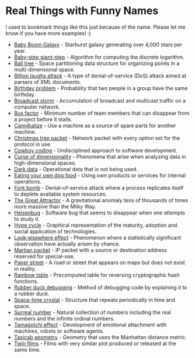 # Real Things with Funny Names

I used to bookmark things like this just because of the name. Please let me know if you have more examples! :)

- [Baby Boom Galaxy](https://en.wikipedia.org/wiki/Baby_Boom_Galaxy) -
  Starburst galaxy generating over 4,000 stars per year.
- [Baby-step giant-step](https://en.wikipedia.org/wiki/Baby-step_giant-step) -
  Algorithm for computing the discrete logarithm.
- [Ball tree](https://en.wikipedia.org/wiki/Ball_tree) -
  Space partitioning data structure for organizing points in a multi-dimensional space.
- [Billion laughs attack](https://en.wikipedia.org/wiki/Billion_laughs_attack) -
  A type of denial-of-service (DoS) attack aimed at parsers of XML documents.
- [Birthday problem](https://en.wikipedia.org/wiki/Birthday_problem) -
  Probability that two people in a group have the same birthday.
- [Broadcast storm](https://en.wikipedia.org/wiki/Broadcast_storm) -
  Accumulation of broadcast and multicast traffic on a computer network.
- [Bus factor](https://en.wikipedia.org/wiki/Bus_factor) -
  Minimum number of team members that can disappear from a project before it stalls.
- [Cannibalize](https://en.oxforddictionaries.com/definition/cannibalize) -
  Use a machine as a source of spare parts for another machine.
- [Christmas tree packet](https://en.wikipedia.org/wiki/Christmas_tree_packet) -
  Network packet with every option set for the protocol in use.
- [Cowboy coding](https://en.wikipedia.org/wiki/Cowboy_coding) -
  Undisciplined approach to software development.
- [Curse of dimensionality](https://en.wikipedia.org/wiki/Curse_of_dimensionality) -
  Phenomena that arise when analyzing data in high-dimensional spaces.
- [Dark data](https://en.wikipedia.org/wiki/Dark_data) -
  Operational data that is not being used.
- [Eating your own dog food](https://en.wikipedia.org/wiki/Eating_your_own_dog_food) -
  Using own products or services for internal operations.
- [Fork bomb](https://en.wikipedia.org/wiki/Fork_bomb) -
  Denial-of-service attack where a process replicates itself to deplete available system resources.
- [The Great Attractor](https://en.wikipedia.org/wiki/Great_Attractor) -
  A gravitational anomaly tens of thousands of times more massive than the Milky Way.
- [Heisenbug](https://en.wikipedia.org/wiki/Heisenbug) -
  Software bug that seems to disappear when one attempts to study it.
- [Hype cycle](https://en.wikipedia.org/wiki/Hype_cycle) -
  Graphical representation of the maturity, adoption and social application of technologies.
- [Look-elsewhere effect](https://en.wikipedia.org/wiki/Look-elsewhere_effect) -
  Phenomenon where a statistically significant observation have actually arisen by chance.
- [Martian packet](https://en.wikipedia.org/wiki/Martian_packet) -
  IP packet with a source or destination address reserved for special-use.
- [Paper street](https://en.wikipedia.org/wiki/Paper_street) -
  A road or street that appears on maps but does not exist in reality.
- [Rainbow table](https://en.wikipedia.org/wiki/Rainbow_table) -
  Precomputed table for reversing cryptographic hash functions.
- [Rubber duck debugging](https://en.wikipedia.org/wiki/Rubber_duck_debugging) -
  Method of debugging code by explaining it to a rubber duck.
- [Space-time crystal](https://en.wikipedia.org/wiki/Space-time_crystal) -
  Structure that repeats periodically in time and space.
- [Surreal number](https://en.wikipedia.org/wiki/Surreal_number) -
  Natural collection of numbers including the real numbers and the infinite ordinal numbers.
- [Tamagotchi effect](https://en.wikipedia.org/wiki/Tamagotchi_effect) -
  Development of emotional attachment with machines, robots or software agents.
- [Taxicab geometry](https://en.wikipedia.org/wiki/Taxicab_geometry) -
  Geometry that uses the Manhattan distance metric.
- [Twin films](https://en.wikipedia.org/wiki/Twin_films) -
  Films with very similar plot produced or released at the same time.
